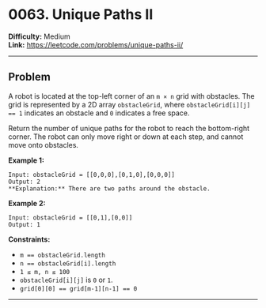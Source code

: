 # 0063. Unique Paths II

**Difficulty:** Medium  
**Link:** https://leetcode.com/problems/unique-paths-ii/

---

## Problem

A robot is located at the top-left corner of an `m × n` grid with obstacles. The grid is represented by a 2D array `obstacleGrid`, where `obstacleGrid[i][j] == 1` indicates an obstacle and `0` indicates a free space.

Return the number of unique paths for the robot to reach the bottom-right corner. The robot can only move right or down at each step, and cannot move onto obstacles.

**Example 1:**

    Input: obstacleGrid = [[0,0,0],[0,1,0],[0,0,0]]  
    Output: 2  
    **Explanation:** There are two paths around the obstacle.

**Example 2:**

    Input: obstacleGrid = [[0,1],[0,0]]  
    Output: 1

**Constraints:**

- `m == obstacleGrid.length`  
- `n == obstacleGrid[i].length`  
- `1 ≤ m, n ≤ 100`  
- `obstacleGrid[i][j]` is `0` or `1`.  
- `grid[0][0] == grid[m-1][n-1] == 0`

---

